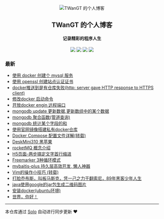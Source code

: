 <p align="center"><img alt="TWanGT 的个人博客" src="http://twangt.wang/myicon.png"></p><h2 align="center">
TWanGT 的个人博客
</h2>

<h4 align="center">记录精彩的程序人生</h4>
<p align="center"><a title="TWanGT 的个人博客" target="_blank" href="https://github.com/TWanGT/solo-blog"><img src="https://img.shields.io/github/last-commit/TWanGT/solo-blog.svg?style=flat-square&color=FF9900"></a>
<a title="GitHub repo size in bytes" target="_blank" href="https://github.com/TWanGT/solo-blog"><img src="https://img.shields.io/github/repo-size/TWanGT/solo-blog.svg?style=flat-square"></a>
<a title="Solo Version" target="_blank" href="https://github.com/b3log/solo/releases"><img src="https://img.shields.io/badge/solo-3.6.3-f1e05a.svg?style=flat-square&color=blueviolet"></a>
<a title="Hits" target="_blank" href="https://github.com/b3log/hits"><img src="https://hits.b3log.org/TWanGT/solo-blog.svg"></a></p>

### 最新

* [使用 docker 创建个 mysql 服务](http://twangt.wang/blog/docker,容器,mysql,数据库)
* [使用 openssl 创建站点认证证书](http://twangt.wang/blog/articles/2019/08/02/1564715676396.html)
* [docker推送到是有仓库失败(http: server gave HTTP response to HTTPS client)](http://twangt.wang/blog/articles/2019/08/01/1564647169510.html)
* [修改docker 启动命令](http://twangt.wang/blog/articles/2019/08/01/1564641887164.html)
* [开放docker engin 远程端口](http://twangt.wang/blog/articles/2019/08/01/1564641747778.html)
* [mongodb update 更新数据,更新数组中的某个数据](http://twangt.wang/blog/articles/2019/08/01/1564639209892.html)
* [mongodb 聚合函数(管道查询)](http://twangt.wang/blog/articles/2019/08/01/1564639140699.html)
* [mongodb 统计某个字段的和](http://twangt.wang/blog/articles/2019/08/01/1564639100757.html)
* [使用官网镜像搭建私有docker仓库](http://twangt.wang/blog/articles/2019/07/31/1564576993708.html)
* [Docker Compose 配置文件详解(转载)](http://twangt.wang/blog/articles/2019/07/31/1564555619418.html)
* [DeskMini310 黑苹果](http://twangt.wang/blog/articles/2019/07/30/1564456044182.html)
* [rocketMQ 概念介绍](http://twangt.wang/blog/articles/2019/07/30/1564455929020.html)
* [H5页面-两步搞定文字首行缩进](http://twangt.wang/blog/articles/2019/07/30/1564455845776.html)
* [Freemarker 3种循环模式](http://twangt.wang/blog/articles/2019/07/30/1564455787984.html)
* [ mybaitis-plus 持久层高效开发, 懒人神器](http://twangt.wang/blog/articles/2019/07/30/1564455655383.html)
* [Vim的操作小技巧 (转载)](http://twangt.wang/blog/articles/2019/07/30/1564455574852.html)
* [打脸乔布斯，叫板马斯克，凭一己之力干翻索尼，89年黑客少年人生](http://twangt.wang/blog/articles/2019/07/22/1563797899059.html)
* [java使用google的jar包生成二维码图片](http://twangt.wang/blog/articles/2019/07/20/1563594066224.html)
* [安装docker(ubuntu环境)](http://twangt.wang/blog/articles/2019/07/20/1563593595366.html)
* [世界，你好！](http://twangt.wang/blog/hello-solo)



---

本仓库通过 [Solo](https://github.com/b3log/solo) 自动进行同步更新 ❤️ 